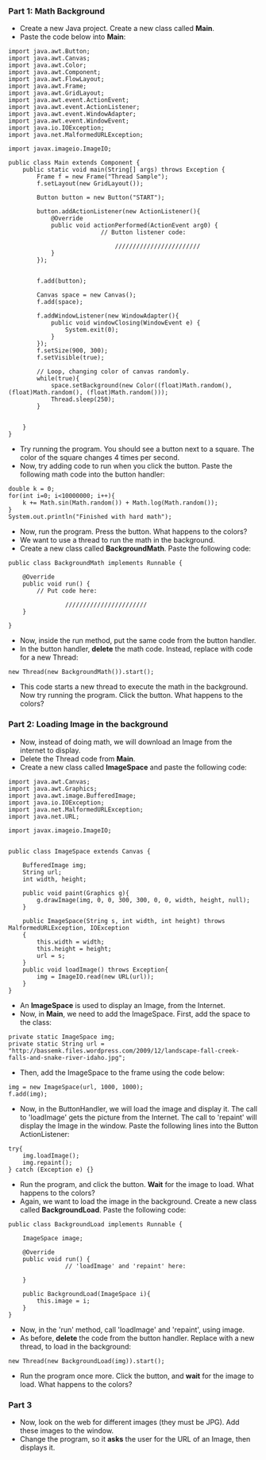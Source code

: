 ### Part 1: Math Background ###
  * Create a new Java project.  Create a new class called **Main**.
  * Paste the code below into **Main**:
```
import java.awt.Button;
import java.awt.Canvas;
import java.awt.Color;
import java.awt.Component;
import java.awt.FlowLayout;
import java.awt.Frame;
import java.awt.GridLayout;
import java.awt.event.ActionEvent;
import java.awt.event.ActionListener;
import java.awt.event.WindowAdapter;
import java.awt.event.WindowEvent;
import java.io.IOException;
import java.net.MalformedURLException;

import javax.imageio.ImageIO;

public class Main extends Component {	
	public static void main(String[] args) throws Exception {
        Frame f = new Frame("Thread Sample");
        f.setLayout(new GridLayout());
        
        Button button = new Button("START");
        
        button.addActionListener(new ActionListener(){
			@Override
			public void actionPerformed(ActionEvent arg0) {
	                      // Button listener code:

                              ////////////////////////
			}
        });
        
        
        f.add(button);
        
        Canvas space = new Canvas();
        f.add(space);
               
        f.addWindowListener(new WindowAdapter(){
            public void windowClosing(WindowEvent e) {
                System.exit(0);
            }
        });
        f.setSize(900, 300);
        f.setVisible(true);
        
        // Loop, changing color of canvas randomly.
        while(true){
        	space.setBackground(new Color((float)Math.random(), (float)Math.random(), (float)Math.random()));
        	Thread.sleep(250);
        }
        
        
    }
}
```

  * Try running the program.  You should see a button next to a square.  The color of the square changes 4 times per second.
  * Now, try adding code to run when you click the button.  Paste the following math code into the button handler:
```
double k = 0;
for(int i=0; i<10000000; i++){
    k += Math.sin(Math.random()) + Math.log(Math.random());
}
System.out.println("Finished with hard math");
```
  * Now, run the program.  Press the button.  What happens to the colors?
  * We want to use a thread to run the math in the background.
  * Create a new class called **BackgroundMath**.  Paste the following code:
```
public class BackgroundMath implements Runnable {

	@Override
	public void run() {
		// Put code here:
                
                ///////////////////////
	}

}
```
  * Now, inside the run method, put the same code from the button handler.
  * In the button handler, **delete** the math code.  Instead, replace with code for a new Thread:
```
new Thread(new BackgroundMath()).start();
```
  * This code starts a new thread to execute the math in the background.  Now try running the program.  Click the button.  What happens to the colors?

### Part 2: Loading Image in the background ###
  * Now, instead of doing math, we will download an Image from the internet to display.
  * Delete the Thread code from **Main**.
  * Create a new class called **ImageSpace** and paste the following code:
```
import java.awt.Canvas;
import java.awt.Graphics;
import java.awt.image.BufferedImage;
import java.io.IOException;
import java.net.MalformedURLException;
import java.net.URL;

import javax.imageio.ImageIO;


public class ImageSpace extends Canvas {

	BufferedImage img;
	String url;
	int width, height;
	
	public void paint(Graphics g){
		g.drawImage(img, 0, 0, 300, 300, 0, 0, width, height, null);
	}
	
	public ImageSpace(String s, int width, int height) throws MalformedURLException, IOException
	{
		this.width = width;
		this.height = height;
		url = s;
	}
	public void loadImage() throws Exception{
		img = ImageIO.read(new URL(url));
	}
}

```
  * An **ImageSpace** is used to display an Image, from the Internet.
  * Now, in **Main**, we need to add the ImageSpace.  First, add the space to the class:
```
private static ImageSpace img;
private static String url = "http://bassemk.files.wordpress.com/2009/12/landscape-fall-creek-falls-and-snake-river-idaho.jpg";
```

  * Then, add the ImageSpace to the frame using the code below:
```
img = new ImageSpace(url, 1000, 1000);
f.add(img);
```
  * Now, in the ButtonHandler, we will load the image and display it.  The call to 'loadImage' gets the picture from the Internet.  The call to 'repaint' will display the Image in the window.  Paste the following lines into the Button ActionListener:
```
try{
	img.loadImage();
	img.repaint();
} catch (Exception e) {}
```
  * Run the program, and click the button.  **Wait** for the image to load.  What happens to the colors?
  * Again, we want to load the image in the background.  Create a new class called **BackgroundLoad**.  Paste the following code:
```
public class BackgroundLoad implements Runnable {

	ImageSpace image;
	
	@Override
	public void run() {
                // 'loadImage' and 'repaint' here:

	}
	
	public BackgroundLoad(ImageSpace i){
		this.image = i;
	}
}

```
  * Now, in the 'run' method, call 'loadImage' and 'repaint', using image.
  * As before, **delete** the code from the button handler.  Replace with a new thread, to load in the background:
```
new Thread(new BackgroundLoad(img)).start();
```
  * Run the program once more.  Click the button, and **wait** for the image to load.  What happens to the colors?
### Part 3 ###
  * Now, look on the web for different images (they must be JPG).  Add these images to the window.
  * Change the program, so it **asks** the user for the URL of an Image, then displays it.